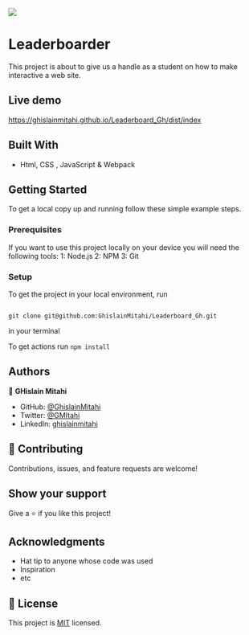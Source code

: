 ![](https://img.shields.io/badge/Microverse-blueviolet)

# Leaderboarder

This project is about to give us a handle as a student on how to make interactive a web site.

## Live demo

https://ghislainmitahi.github.io/Leaderboard_Gh/dist/index

## Built With

- Html, CSS , JavaScript & Webpack

## Getting Started

To get a local copy up and running follow these simple example steps.

### Prerequisites
If you want to use this project locally on your device you will need the following tools:
    1: Node.js
    2: NPM
    3: Git

### Setup

 To get the project in your local environment, run 

 ```

 git clone git@github.com:GhislainMitahi/Leaderboard_Gh.git
 
 ```
  in your terminal

  To get actions run ```npm install```



## Authors

👤 **GHislain Mitahi**

- GitHub: [@GhislainMitahi](https://github.com/GhislainMitahi)
- Twitter: [@GMItahi](https://https://twitter.com/GMitahi)
- LinkedIn: [ghislainmitahi](https://linkedin.com/in/ghislain-mitahi/)


## 🤝 Contributing

Contributions, issues, and feature requests are welcome!


## Show your support

Give a ⭐️ if you like this project!

## Acknowledgments

- Hat tip to anyone whose code was used
- Inspiration
- etc

## 📝 License

This project is [MIT](./MIT.md) licensed.



